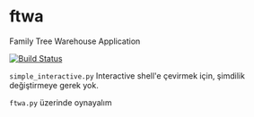 # ftwa
Family Tree Warehouse Application

[![Build Status](https://travis-ci.org/ferittuncer/ftwa.svg?branch=master)](https://travis-ci.org/ferittuncer/ftwa)

`simple_interactive.py` Interactive shell'e çevirmek için, şimdilik değiştirmeye gerek yok.

`ftwa.py` üzerinde oynayalım
